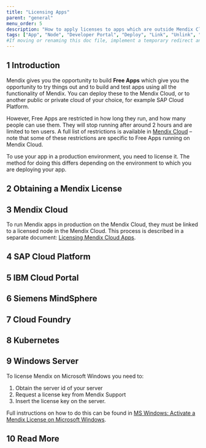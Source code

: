 ```yaml
---
title: "Licensing Apps"
parent: "general"
menu_order: 5
description: "How to apply licenses to apps which are outside Mendix Cloud"
tags: ["App", "Node", "Developer Portal", "Deploy", "Link", "Unlink", "Licensed", "Sandbox", "Upgrade", "Mendix Cloud", "V3", "V4"]
#If moving or renaming this doc file, implement a temporary redirect and let the respective team know they should update the URL in the product. See Mapping to Products for more details.
---
```


## 1 Introduction

Mendix gives you the opportunity to build **Free Apps** which give you the opportunity to try things out and to build and test apps using all the functionality of Mendix. You can deploy these to the Mendix Cloud, or to another public or private cloud of your choice, for example SAP Cloud Platform.

However, Free Apps are restricted in how long they run, and how many people can use them. They will stop running after around 2 hours and are limited to ten users.  A full list of restrictions is available in [Mendix Cloud](mendix-cloud-deploy) – note that some of these restrictions are specific to Free Apps running on Mendix Cloud.

To use your app in a production environment, you need to license it. The method for doing this differs depending on the environment to which you are deploying your app.

## 2 Obtaining a Mendix License

## 3 Mendix Cloud

To run Mendix apps in production on the Mendix Cloud, they must be linked to a licensed node in the Mendix Cloud. This process is described in a separate document: [Licensing Mendix Cloud Apps](licensing-apps).

## 4 SAP Cloud Platform

## 5 IBM Cloud Portal

## 6 Siemens MindSphere

## 7 Cloud Foundry

## 8 Kubernetes

## 9 Windows Server

To license Mendix on Microsoft Windows you need to:

1. Obtain the server id of your server
2. Request a license key from Mendix Support
3. Insert the license key on the server.

Full instructions on how to do this can be found in [MS Windows: Activate a Mendix License on Microsoft Windows](activate-a-mendix-license-on-microsoft-windows).

## 10 Read More
